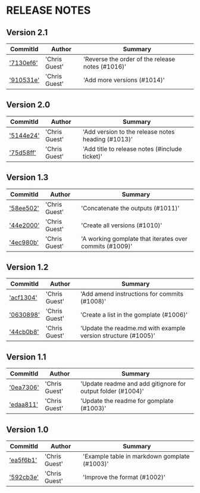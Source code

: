 # RELEASE NOTES
## Version 2.1

| CommitId      | Author        | Summary       |
| ------------- | ------------- | ------------- |
|['7130ef6'](https://github.com/chrisguest75/git_examples/commit/7130ef6) |  'Chris Guest' |  'Reverse the order of the release notes (#1016)'|
|['910531e'](https://github.com/chrisguest75/git_examples/commit/910531e) |  'Chris Guest' |  'Add more versions  (#1014)'|


## Version 2.0

| CommitId      | Author        | Summary       |
| ------------- | ------------- | ------------- |
|['5144e24'](https://github.com/chrisguest75/git_examples/commit/5144e24) |  'Chris Guest' |  'Add version to the release notes heading (#1013)'|
|['75d58ff'](https://github.com/chrisguest75/git_examples/commit/75d58ff) |  'Chris Guest' |  'Add title to release notes (#include ticket)'|


## Version 1.3

| CommitId      | Author        | Summary       |
| ------------- | ------------- | ------------- |
|['58ee502'](https://github.com/chrisguest75/git_examples/commit/58ee502) |  'Chris Guest' |  'Concatenate the outputs (#1011)'|
|['44e2000'](https://github.com/chrisguest75/git_examples/commit/44e2000) |  'Chris Guest' |  'Create all versions (#1010)'|
|['4ec980b'](https://github.com/chrisguest75/git_examples/commit/4ec980b) |  'Chris Guest' |  'A working gomplate that iterates over commits (#1009)'|


## Version 1.2

| CommitId      | Author        | Summary       |
| ------------- | ------------- | ------------- |
|['acf1304'](https://github.com/chrisguest75/git_examples/commit/acf1304) |  'Chris Guest' |  'Add amend instructions for commits (#1008)'|
|['0630898'](https://github.com/chrisguest75/git_examples/commit/0630898) |  'Chris Guest' |  'Create a list in the gomplate (#1006)'|
|['44cb0b8'](https://github.com/chrisguest75/git_examples/commit/44cb0b8) |  'Chris Guest' |  'Update the readme.md with example version structure (#1005)'|


## Version 1.1

| CommitId      | Author        | Summary       |
| ------------- | ------------- | ------------- |
|['0ea7306'](https://github.com/chrisguest75/git_examples/commit/0ea7306) |  'Chris Guest' |  'Update readme and add gitignore for output folder (#1004)'|
|['edaa811'](https://github.com/chrisguest75/git_examples/commit/edaa811) |  'Chris Guest' |  'Update the readme for gomplate (#1003)'|


## Version 1.0

| CommitId      | Author        | Summary       |
| ------------- | ------------- | ------------- |
|['ea5f6b1'](https://github.com/chrisguest75/git_examples/commit/ea5f6b1) |  'Chris Guest' |  'Example table in markdown gomplate (#1003)'|
|['592cb3e'](https://github.com/chrisguest75/git_examples/commit/592cb3e) |  'Chris Guest' |  'Improve the format (#1002)'|


